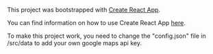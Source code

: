This project was bootstrapped with [Create React App](https://github.com/facebookincubator/create-react-app).

You can find information on how to use Create React App  [here](https://github.com/facebookincubator/create-react-app/blob/master/packages/react-scripts/template/README.md).

To make this project work, you need to change the "config.json" file in /src/data to add your own google maps api key.
